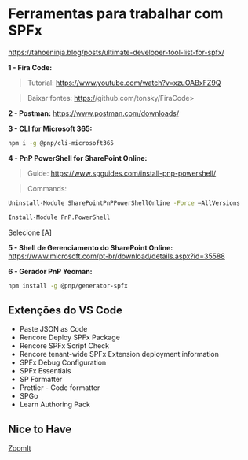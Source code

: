 # Ferramentas para trabalhar com SPFx

<https://tahoeninja.blog/posts/ultimate-developer-tool-list-for-spfx/>

**1 - Fira Code:**

> Tutorial:
<https://www.youtube.com/watch?v=xzuOABxFZ9Q>

> Baixar fontes:
<https:/>/github.com/tonsky/FiraCode>

**2 - Postman:**
<https://www.postman.com/downloads/>

**3 - CLI for Microsoft 365:**

```bash
npm i -g @pnp/cli-microsoft365
```

**4 - PnP PowerShell for SharePoint Online:**

> Guide:
> https://www.spguides.com/install-pnp-powershell/

> Commands:

```bash
Uninstall-Module SharePointPnPPowerShellOnline -Force –AllVersions

Install-Module PnP.PowerShell

```

Selecione [A]

**5 - Shell de Gerenciamento do SharePoint Online:**
<https://www.microsoft.com/pt-br/download/details.aspx?id=35588>

**6 - Gerador PnP Yeoman:**

```bash
npm install -g @pnp/generator-spfx
```

## Extenções do VS Code

- Paste JSON as Code
- Rencore Deploy SPFx Package
- Rencore SPFx Script Check
- Rencore tenant-wide SPFx Extension deployment information
- SPFx Debug Configuration
- SPFx Essentials
- SP Formatter
- Prettier - Code formatter
- SPGo
- Learn Authoring Pack

## Nice to Have

[ZoomIt](https://learn.microsoft.com/pt-br/sysinternals/downloads/zoomit)
